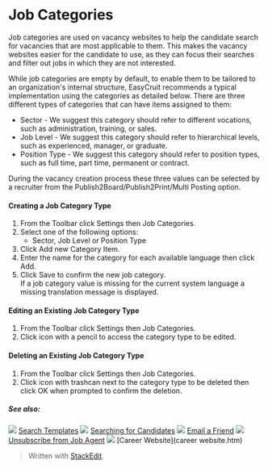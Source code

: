 # Job Categories

Job categories are used on vacancy websites to help the candidate search for vacancies that are most applicable to them. This makes the vacancy websites easier for the candidate to use, as they can focus their searches and filter out jobs in which they are not interested.

While job categories are empty by default, to enable them to be tailored to an organization's internal structure, EasyCruit recommends a typical implementation using the categories as detailed below. There are three different types of categories that can have items assigned to them:

-   Sector  - We suggest this category should refer to different vocations, such as administration, training, or sales.
-   Job Level  - We suggest this category should refer to hierarchical levels, such as experienced, manager, or graduate.
-   Position Type  - We suggest this category should refer to position types, such as full time, part time, permanent or contract.

During the vacancy creation process these three values can be selected by a recruiter from the  Publish2Board/Publish2Print/Multi Posting  option.

#### Creating a Job Category Type

1.  From the  Toolbar  click  Settings  then  Job Categories.
2.  Select one of the following options:
    -   Sector,  Job Level  or  Position Type
3.  Click  Add new Category Item.
4.  Enter the name for the category for each available language then click  Add.
5.  Click  Save  to confirm the new job category.  
    If a job category value is missing for the current system language a missing translation message is displayed.

#### Editing an Existing Job Category Type

1.  From the  Toolbar  click  Settings  then  Job Categories.
2.  Click icon with a pencil to access the category type to be edited.

#### Deleting an Existing Job Category Type

1.  From the  Toolbar  click  Settings  then  Job Categories.
2.  Click icon with trashcan next to the category type to be deleted then click  OK  when prompted to confirm the deletion.

##### See also:

![](../Resources/Images/icon-document-link.png) [Search Templates](search_templates.htm)
![](../Resources/Images/icon-document-link.png) [Searching for Candidates](searching_for_candidates.htm)
![](../Resources/Images/icon-document-link.png) [Email a Friend](email_a-friend.htm)
![](../Resources/Images/icon-document-link.png) [Unsubscribe from Job Agent](unsubscribe_from_job_agent.htm)
![](../Resources/Images/icon-document-link.png) [Career Website](career website.htm)



> Written with [StackEdit](https://stackedit.io/).
<!--stackedit_data:
eyJoaXN0b3J5IjpbODYyNjA1Mjc0LDczMDk5ODExNl19
-->
